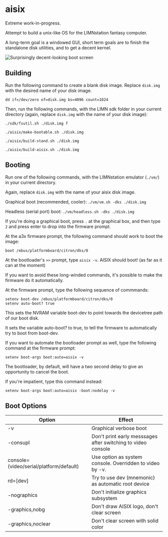 # aisix

Extreme work-in-progress.

Attempt to build a unix-like OS for the LIMNstation fantasy computer.

A long-term goal is a windowed GUI, short term goals are to finish the standalone disk utilities, and to get a decent kernel.

![Surprisingly decent-looking boot screen](https://i.imgur.com/GFIdtZl.png)

## Building

Run the following command to create a blank disk image. Replace `disk.img` with the desired name of your disk image.

`dd if=/dev/zero of=disk.img bs=4096 count=1024`

Then, run the following commands, with the LIMN sdk folder in your current directory (again, replace `disk.img` with the name of your disk image):

`./sdk/fsutil.sh ./disk.img f`

`./aisix/make-bootable.sh ./disk.img`

`./aisix/build-stand.sh ./disk.img`

`./aisix/build-aisix.sh ./disk.img`

## Booting

Run one of the following commands, with the LIMNstation emulator (`./vm/`) in your current directory.

Again, replace `disk.img` with the name of your aisix disk image.

Graphical boot (recommended, cooler):
`./vm/vm.sh -dks ./disk.img`

Headless (serial port) boot:
`./vm/headless.sh -dks ./disk.img`

If you're doing a graphical boot, press `.` at the graphical box, and then type `2` and press enter to drop into the firmware prompt.

At the a3x firmware prompt, the following command should work to boot the image:

`boot /ebus/platformboard/citron/dks/0`

At the bootloader's `>>` prompt, type `aisix -v`. AISIX should boot! (as far as it can at the moment)

If you want to avoid these long-winded commands, it's possible to make the firmware do it automatically.

At the firmware prompt, type the following sequence of commmands:

```
setenv boot-dev /ebus/platformboard/citron/dks/0
setenv auto-boot? true
```

This sets the NVRAM variable boot-dev to point towards the devicetree path of our boot disk.

It sets the variable auto-boot? to true, to tell the firmware to automatically try to boot from boot-dev.

If you want to automate the bootloader prompt as well, type the following command at the firmware prompt:

```
setenv boot-args boot:auto=aisix -v
```

The bootloader, by default, will have a two second delay to give an opportunity to cancel the boot.

If you're impatient, type this command instead:

```
setenv boot-args boot:auto=aisix -boot:nodelay -v
```

## Boot Options

| Option                                  | Effect                                                       |
|-----------------------------------------|--------------------------------------------------------------|
| -v                                      | Graphical verbose boot                                       |
| -consupl                                | Don't print early messsages after switching to video console |
| console=(video/serial/platform/default) | Use option as system console. Overridden to video by -v.     |
| rd=[dev]                                | Try to use dev (mnemonic) as automatic root device           |
| -nographics                             | Don't initialize graphics subsystem                          |
| -graphics,nobg                          | Don't draw AISIX logo, don't clear screen                    |
| -graphics,noclear                       | Don't clear screen with solid color                          |

